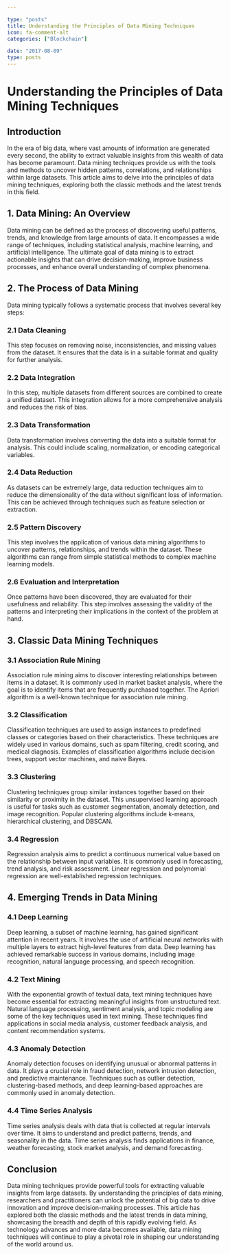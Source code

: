 ```yaml
---

type: "posts"
title: Understanding the Principles of Data Mining Techniques
icon: fa-comment-alt
categories: ["Blockchain"]

date: "2017-08-09"
type: posts
---
```





# Understanding the Principles of Data Mining Techniques

## Introduction

In the era of big data, where vast amounts of information are generated every second, the ability to extract valuable insights from this wealth of data has become paramount. Data mining techniques provide us with the tools and methods to uncover hidden patterns, correlations, and relationships within large datasets. This article aims to delve into the principles of data mining techniques, exploring both the classic methods and the latest trends in this field.

## 1. Data Mining: An Overview

Data mining can be defined as the process of discovering useful patterns, trends, and knowledge from large amounts of data. It encompasses a wide range of techniques, including statistical analysis, machine learning, and artificial intelligence. The ultimate goal of data mining is to extract actionable insights that can drive decision-making, improve business processes, and enhance overall understanding of complex phenomena.

## 2. The Process of Data Mining

Data mining typically follows a systematic process that involves several key steps:

### 2.1 Data Cleaning
This step focuses on removing noise, inconsistencies, and missing values from the dataset. It ensures that the data is in a suitable format and quality for further analysis.

### 2.2 Data Integration
In this step, multiple datasets from different sources are combined to create a unified dataset. This integration allows for a more comprehensive analysis and reduces the risk of bias.

### 2.3 Data Transformation
Data transformation involves converting the data into a suitable format for analysis. This could include scaling, normalization, or encoding categorical variables.

### 2.4 Data Reduction
As datasets can be extremely large, data reduction techniques aim to reduce the dimensionality of the data without significant loss of information. This can be achieved through techniques such as feature selection or extraction.

### 2.5 Pattern Discovery
This step involves the application of various data mining algorithms to uncover patterns, relationships, and trends within the dataset. These algorithms can range from simple statistical methods to complex machine learning models.

### 2.6 Evaluation and Interpretation
Once patterns have been discovered, they are evaluated for their usefulness and reliability. This step involves assessing the validity of the patterns and interpreting their implications in the context of the problem at hand.

## 3. Classic Data Mining Techniques

### 3.1 Association Rule Mining
Association rule mining aims to discover interesting relationships between items in a dataset. It is commonly used in market basket analysis, where the goal is to identify items that are frequently purchased together. The Apriori algorithm is a well-known technique for association rule mining.

### 3.2 Classification
Classification techniques are used to assign instances to predefined classes or categories based on their characteristics. These techniques are widely used in various domains, such as spam filtering, credit scoring, and medical diagnosis. Examples of classification algorithms include decision trees, support vector machines, and naive Bayes.

### 3.3 Clustering
Clustering techniques group similar instances together based on their similarity or proximity in the dataset. This unsupervised learning approach is useful for tasks such as customer segmentation, anomaly detection, and image recognition. Popular clustering algorithms include k-means, hierarchical clustering, and DBSCAN.

### 3.4 Regression
Regression analysis aims to predict a continuous numerical value based on the relationship between input variables. It is commonly used in forecasting, trend analysis, and risk assessment. Linear regression and polynomial regression are well-established regression techniques.

## 4. Emerging Trends in Data Mining

### 4.1 Deep Learning
Deep learning, a subset of machine learning, has gained significant attention in recent years. It involves the use of artificial neural networks with multiple layers to extract high-level features from data. Deep learning has achieved remarkable success in various domains, including image recognition, natural language processing, and speech recognition.

### 4.2 Text Mining
With the exponential growth of textual data, text mining techniques have become essential for extracting meaningful insights from unstructured text. Natural language processing, sentiment analysis, and topic modeling are some of the key techniques used in text mining. These techniques find applications in social media analysis, customer feedback analysis, and content recommendation systems.

### 4.3 Anomaly Detection
Anomaly detection focuses on identifying unusual or abnormal patterns in data. It plays a crucial role in fraud detection, network intrusion detection, and predictive maintenance. Techniques such as outlier detection, clustering-based methods, and deep learning-based approaches are commonly used in anomaly detection.

### 4.4 Time Series Analysis
Time series analysis deals with data that is collected at regular intervals over time. It aims to understand and predict patterns, trends, and seasonality in the data. Time series analysis finds applications in finance, weather forecasting, stock market analysis, and demand forecasting.

## Conclusion

Data mining techniques provide powerful tools for extracting valuable insights from large datasets. By understanding the principles of data mining, researchers and practitioners can unlock the potential of big data to drive innovation and improve decision-making processes. This article has explored both the classic methods and the latest trends in data mining, showcasing the breadth and depth of this rapidly evolving field. As technology advances and more data becomes available, data mining techniques will continue to play a pivotal role in shaping our understanding of the world around us.